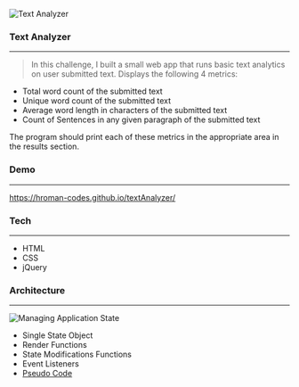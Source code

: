 ![Text Analyzer](/img/Text_Analyzer_Demo.gif)

### Text Analyzer
---
> In this challenge, I built a small web app that runs basic text analytics on user submitted text. Displays the following 4 metrics:

- Total word count of the submitted text
- Unique word count of the submitted text
- Average word length in characters of the submitted text
- Count of Sentences in any given paragraph of the submitted text

The program should print each of these metrics in the appropriate area in the results section.

### Demo
---
https://hroman-codes.github.io/textAnalyzer/

### Tech
---
- HTML
- CSS
- jQuery


### Architecture
---
![Managing Application State](/img/State_Architecture.png)

- Single State Object
- Render Functions
- State Modifications Functions
- Event Listeners
- [Pseudo Code](https://github.com/getromandev/textAnalyzer/blob/master/pseudo.md)
